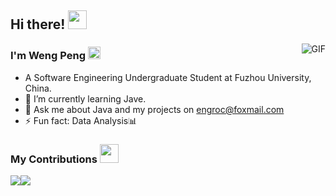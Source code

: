 ## Hi there! <img src="https://gitee.com/poldroc/typora-drawing-bed01/raw/master/imgs/202307091655633.gif" width="30">
<img align="right" alt="GIF" src="https://engroc.oss-cn-fuzhou.aliyuncs.com/video-web/QQ%E5%9B%BE%E7%89%8720230915010611.gif" />

### I'm Weng Peng <img height="20" src="https://raw.githubusercontent.com/innng/innng/master/assets/kyubey.gif"/>
- A Software Engineering Undergraduate Student at Fuzhou University, China.
- 🌱 I’m currently learning Jave.
- 💬 Ask me about Java and my projects on [engroc@foxmail.com](engroc@foxmail.com)
- ⚡ Fun fact: Data Analysis📊
### My Contributions <img src="https://media.giphy.com/media/WUlplcMpOCEmTGBtBW/giphy.gif" width="30">

  <img src="https://github-readme-stats.vercel.app/api?username=Poldroc&show_icons=true&hide_border=false&line_height=20&title_color=f69673&icon_color=1b93c9&show_owner=true"><img src="https://github-readme-stats.vercel.app/api/top-langs/?username=Poldroc&hide_border=true&layout=compact&hide_title=false">


<!--
**Poldroc/Poldroc** is a ✨ _special_ ✨ repository because its `README.md` (this file) appears on your GitHub profile.

Here are some ideas to get you started:

- 🔭 I’m currently working on ...
- 🌱 I’m currently learning ...
- 👯 I’m looking to collaborate on ...
- 🤔 I’m looking for help with ...
- 💬 Ask me about ...
- 📫 How to reach me: ...
- 😄 Pronouns: ...
- ⚡ Fun fact: ...
-->
